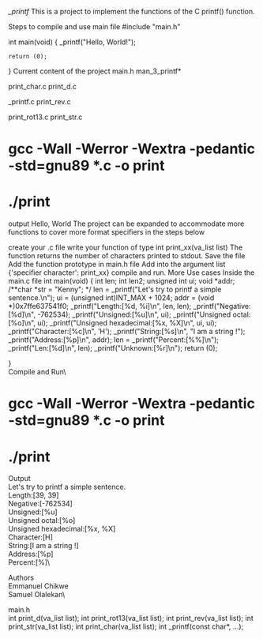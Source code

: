 <em>_printf </em>
This is a project to implement the functions of the C printf() function.

Steps to compile and use
main file
#include "main.h"

int main(void)
{
    _printf("Hello, World!");

    return (0);
}
Current content of the project
main.h man_3_printf*

print_char.c print_d.c

_printf.c print_rev.c

print_rot13.c print_str.c

# gcc -Wall -Werror -Wextra -pedantic -std=gnu89 *.c -o print
# ./print
output
Hello, World
The project can be expanded to accommodate more functions to cover more format specifiers in the steps below

create your .c file
write your function of type int print_xx(va_list list)
The function returns the number of characters printed to stdout.
Save the file
Add the function prototype in main.h file
Add into the argument list {'specifier character': print_xx}
compile and run.
More Use cases
Inside the main.c file
int main(void)
{
    int len;
    int len2;
    unsigned int ui;
    void *addr;
        /**char *str = "Kenny";
         */
    len = _printf("Let's try to printf a simple sentence.\n");
    ui = (unsigned int)INT_MAX + 1024;
    addr = (void *)0x7ffe637541f0;
    _printf("Length:[%d, %i]\n", len, len);
    _printf("Negative:[%d]\n", -762534);
    _printf("Unsigned:[%u]\n", ui);
    _printf("Unsigned octal:[%o]\n", ui);
    _printf("Unsigned hexadecimal:[%x, %X]\n", ui, ui);
    _printf("Character:[%c]\n", 'H');
    _printf("String:[%s]\n", "I am a string !");
    _printf("Address:[%p]\n", addr);
    len = _printf("Percent:[%%]\n");
    _printf("Len:[%d]\n", len);
    _printf("Unknown:[%r]\n");
    return (0);

}\
Compile and Run\
# gcc -Wall -Werror -Wextra -pedantic -std=gnu89 *.c -o print
# ./print
Output\
Let's try to printf a simple sentence.\
Length:[39, 39]\
Negative:[-762534]\
Unsigned:[%u]\
Unsigned octal:[%o]\
Unsigned hexadecimal:[%x, %X]\
Character:[H]\
String:[I am a string !]\
Address:[%p]\
Percent:[%]\

Authors\
Emmanuel Chikwe\
Samuel Olalekan\

main.h\
int print_d(va_list list);
int print_rot13(va_list list);
int print_rev(va_list list);
int print_str(va_list list);
int print_char(va_list list);
int _printf(const char*, ...);
